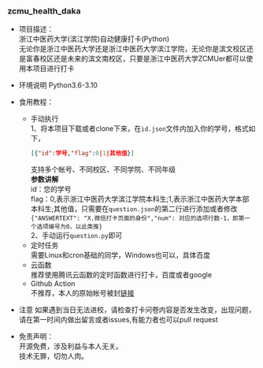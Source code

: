 ### zcmu_health_daka  
- 项目描述：  
    浙江中医药大学(滨江学院)自动健康打卡(Python)  
    无论你是浙江中医药大学还是浙江中医药大学滨江学院，无论你是滨文校区还是富春校区还是未来的滨文南校区，只要是浙江中医药大学ZCMUer都可以使用本项目进行打卡
- 环境说明
    Python3.6-3.10
- 食用教程：  
    - 手动执行  
    1、将本项目下载或者clone下来，在`id.json`文件内加入你的学号，格式如下，
        ```JSON
        [{"id":学号,"flag":0|1|其他值}]
        ```
        支持多个帐号、不同校区、不同学院、不同年级  
        **参数讲解**  
        id：您的学号  
        flag：0,表示浙江中医药大学滨江学院本科生;1,表示浙江中医药大学本部本科生;其他值，只需要在`question.json`的第二行进行添加或者修改`{"ANSWERTEXT": "X.微信打卡页面的身份","num": 对应的选项行数-1，即第一个选项编号为0，以此类推}`  
        2、手动运行`question.py`即可  
    - 定时任务  
    需要Linux和cron基础的同学，Windows也可以，具体百度
    - 云函数  
    推荐使用腾讯云函数的定时函数进行打卡，百度或者google
    - Github Action  
    不推荐，本人的原始帐号被封[链接](https://github.com/drophair)

- 注意
    如果遇到当日无法进校，请检查打卡问卷内容是否发生改变，出现问题，请在第一时间内做出留言或者issues,有能力者也可以pull request
- 免责声明：  
    开源免费，涉及利益与本人无关。  
    技术无罪，切勿人肉。
